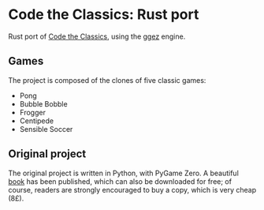 # Code the Classics: Rust port

Rust port of [Code the Classics](https://wireframe.raspberrypi.org/books/code-the-classics1), using the [ggez](https://ggez.rs) engine.

## Games

The project is composed of the clones of five classic games:

- Pong
- Bubble Bobble
- Frogger
- Centipede
- Sensible Soccer

## Original project

The original project is written in Python, with PyGame Zero. A beautiful [book](https://wireframe.raspberrypi.org/books/code-the-classics1) has been published, which can also be downloaded for free; of course, readers are strongly encouraged to buy a copy, which is very cheap (8£).
